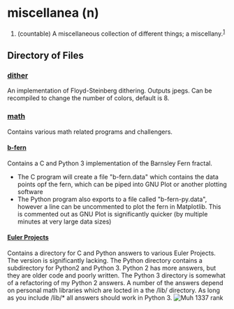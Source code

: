 # miscellanea (n)
 1. (countable) A miscellaneous collection of different things; a miscellany.<sup>[1][1]</sup>
 


## Directory of Files

### [dither][2]
An implementation of Floyd-Steinberg dithering. Outputs jpegs. Can be recompiled to change the number of colors, default is 8.

### [math][3]
Contains various math related programs and challengers.

#### [b-fern][4]
Contains a C and Python 3 implementation of the Barnsley Fern fractal. 

 - The C program will create a file "b-fern.data" which contains the data points opf the fern, which can be piped into GNU Plot or another plotting software
 - The Python program also exports to a file called "b-fern-py.data", however a line can be uncommented to plot the fern in Matplotlib. This is commented out as GNU Plot is significantly quicker (by multiple minutes at very large data sizes)

#### [Euler Projects][5]
Contains a directory for C and Python answers to various Euler Projects. The version is significantly lacking. The Python directory contains a subdirectory for Python2 and Python 3. Python 2 has more answers, but they are older code and poorly written. The Python 3 directory is somewhat of a refactoring of my Python 2 answers. A number of the answers depend on personal math libraries which are locted in a the /lib/ directory. As long as you include /lib/* all answers should work in Python 3.
![Muh 1337 rank](https://projecteuler.net/profile/pard68.png)


 [1]: https://en.wiktionary.org/wiki/miscellanea#English "Wiktionary.com"
 [2]: https://github.com/pard68/miscellanea/tree/master/dither
 [3]: https://github.com/pard68/miscellanea/tree/master/math
 [4]: https://github.com/pard68/miscellanea/tree/master/math/b-fern
 [5]: https://github.com/pard68/miscellanea/tree/master/math/euler-proj
